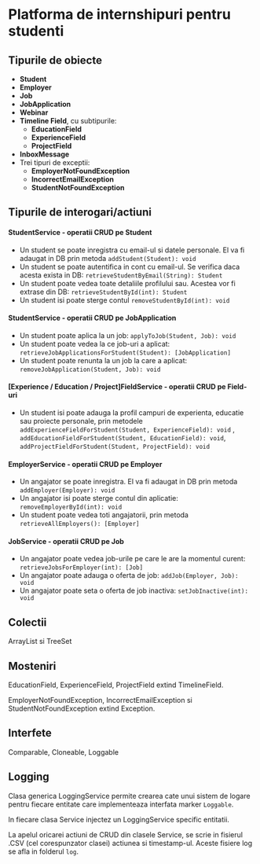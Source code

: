 # Platforma de internshipuri pentru studenti

## Tipurile de obiecte
* **Student**
* **Employer**
* **Job**
* **JobApplication**
* **Webinar**
* **Timeline Field**, cu subtipurile:
  - **EducationField**
  - **ExperienceField**
  - **ProjectField**
* **InboxMessage**
* Trei tipuri de exceptii:
  - **EmployerNotFoundException**
  - **IncorrectEmailException**
  - **StudentNotFoundException**

## Tipurile de interogari/actiuni
#### StudentService - operatii CRUD pe Student
* Un student se poate inregistra cu email-ul si datele personale. El va fi adaugat in DB prin metoda `addStudent(Student): void`
* Un student se poate autentifica in cont cu email-ul. Se verifica daca acesta exista in DB: `retrieveStudentByEmail(String): Student`
* Un student poate vedea toate detaliile profilului sau. Acestea vor fi extrase din DB: `retrieveStudentById(int): Student`
* Un student isi poate sterge contul `removeStudentById(int): void`

#### StudentService - operatii CRUD pe JobApplication
* Un student poate aplica la un job: `applyToJob(Student, Job): void`
* Un student poate vedea la ce job-uri a aplicat: `retrieveJobApplicationsForStudent(Student): [JobApplication]`
* Un student poate renunta la un job la care a aplicat: `removeJobApplication(Student, Job): void`

#### [Experience / Education / Project]FieldService - operatii CRUD pe Field-uri
* Un student isi poate adauga la profil campuri de experienta, educatie sau proiecte personale, prin metodele `addExperienceFieldForStudent(Student, ExperienceField): void` , `addEducationFieldForStudent(Student, EducationField): void`, `addProjectFieldForStudent(Student, ProjectField): void`

#### EmployerService - operatii CRUD pe Employer
* Un angajator se poate inregistra. El va fi adaugat in DB prin metoda `addEmployer(Employer): void`
* Un angajator isi poate sterge contul din aplicatie: `removeEmployerById(int): void`
* Un student poate vedea toti angajatorii, prin metoda `retrieveAllEmployers(): [Employer]`

#### JobService - operatii CRUD pe Job
* Un angajator poate vedea job-urile pe care le are la momentul curent: `retrieveJobsForEmployer(int): [Job]`
* Un angajator poate adauga o oferta de job: `addJob(Employer, Job): void`
* Un angajator poate seta o oferta de job inactiva: `setJobInactive(int): void`

## Colectii
ArrayList si TreeSet

## Mosteniri
EducationField, ExperienceField, ProjectField extind TimelineField.

EmployerNotFoundException, IncorrectEmailException si StudentNotFoundException extind Exception.

## Interfete
Comparable<T>, Cloneable, Loggable

## Logging
Clasa generica LoggingService<T> permite crearea cate unui sistem de logare pentru fiecare entitate care implementeaza interfata marker `Loggable`.

In fiecare clasa Service injectez un LoggingService<T> specific entitatii.

La apelul oricarei actiuni de CRUD din clasele Service, se scrie in fisierul .CSV (cel corespunzator clasei) actiunea si timestamp-ul. Aceste fisiere log se afla in folderul `log`.
